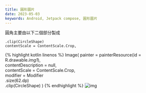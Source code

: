 ```yaml
---
title: 圓形圖片
date: 2023-05-03
keywords: Android, Jetpack compose, 圓形圖片
---
```

圓角主要由以下二個部分製成
```
.clip(CircleShape)
contentScale = ContentScale.Crop,    
```
{% highlight kotlin linenos %}
Image(
painter = painterResource(id = R.drawable.*img1*),    
contentDescription = null,    
contentScale = ContentScale.Crop,    
modifier = Modifier        
.size(62.dp)        
.clip(CircleShape)
)
{% endhighlight %}
![img]({{site.imgurl}}/compose/round_pic.png)   